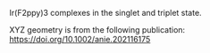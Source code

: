 Ir(F2ppy)3 complexes in the singlet and triplet state. 

XYZ geometry is from the following publication: https://doi.org/10.1002/anie.202116175



